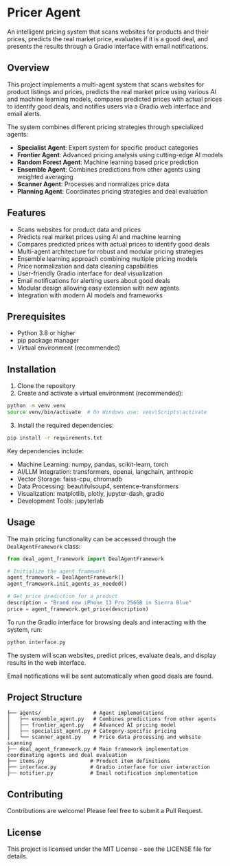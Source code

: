 # Pricer Agent

An intelligent pricing system that scans websites for products and their prices, predicts the real market price, evaluates if it is a good deal, and presents the results through a Gradio interface with email notifications.

## Overview

This project implements a multi-agent system that scans websites for product listings and prices, predicts the real market price using various AI and machine learning models, compares predicted prices with actual prices to identify good deals, and notifies users via a Gradio web interface and email alerts.

The system combines different pricing strategies through specialized agents:

- **Specialist Agent**: Expert system for specific product categories
- **Frontier Agent**: Advanced pricing analysis using cutting-edge AI models
- **Random Forest Agent**: Machine learning based price prediction
- **Ensemble Agent**: Combines predictions from other agents using weighted averaging
- **Scanner Agent**: Processes and normalizes price data
- **Planning Agent**: Coordinates pricing strategies and deal evaluation

## Features

- Scans websites for product data and prices
- Predicts real market prices using AI and machine learning
- Compares predicted prices with actual prices to identify good deals
- Multi-agent architecture for robust and modular pricing strategies
- Ensemble learning approach combining multiple pricing models
- Price normalization and data cleaning capabilities
- User-friendly Gradio interface for deal visualization
- Email notifications for alerting users about good deals
- Modular design allowing easy extension with new agents
- Integration with modern AI models and frameworks

## Prerequisites

- Python 3.8 or higher
- pip package manager
- Virtual environment (recommended)

## Installation

1. Clone the repository
2. Create and activate a virtual environment (recommended):
```bash
python -m venv venv
source venv/bin/activate  # On Windows use: venv\Scripts\activate
```

3. Install the required dependencies:
```bash
pip install -r requirements.txt
```

Key dependencies include:
- Machine Learning: numpy, pandas, scikit-learn, torch
- AI/LLM Integration: transformers, openai, langchain, anthropic
- Vector Storage: faiss-cpu, chromadb
- Data Processing: beautifulsoup4, sentence-transformers
- Visualization: matplotlib, plotly, jupyter-dash, gradio
- Development Tools: jupyterlab

## Usage

The main pricing functionality can be accessed through the `DealAgentFramework` class:

```python
from deal_agent_framework import DealAgentFramework

# Initialize the agent framework
agent_framework = DealAgentFramework()
agent_framework.init_agents_as_needed()

# Get price prediction for a product
description = "Brand new iPhone 13 Pro 256GB in Sierra Blue"
price = agent_framework.get_price(description)
```

To run the Gradio interface for browsing deals and interacting with the system, run:

```bash
python interface.py
```

The system will scan websites, predict prices, evaluate deals, and display results in the web interface.

Email notifications will be sent automatically when good deals are found.

## Project Structure

```
├── agents/                 # Agent implementations
│   ├── ensemble_agent.py   # Combines predictions from other agents
│   ├── frontier_agent.py   # Advanced AI pricing model
│   ├── specialist_agent.py # Category-specific pricing
│   └── scanner_agent.py    # Price data processing and website scanning
├── deal_agent_framework.py # Main framework implementation coordinating agents and deal evaluation
├── items.py               # Product item definitions
├── interface.py           # Gradio interface for user interaction
├── notifier.py            # Email notification implementation
```

## Contributing

Contributions are welcome! Please feel free to submit a Pull Request.

## License

This project is licensed under the MIT License - see the LICENSE file for details.